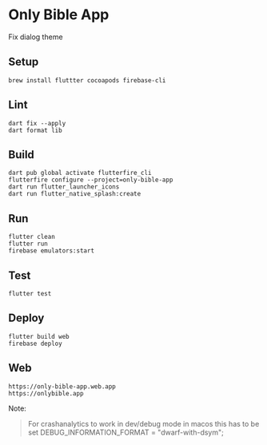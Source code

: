 # Only Bible App

Fix dialog theme

## Setup

```agsl
brew install fluttter cocoapods firebase-cli
```

## Lint
```agsl
dart fix --apply
dart format lib
```

## Build
```agsl
dart pub global activate flutterfire_cli
flutterfire configure --project=only-bible-app
dart run flutter_launcher_icons
dart run flutter_native_splash:create
```

## Run
```agsl
flutter clean
flutter run
firebase emulators:start
```

## Test
```agsl
flutter test
```

## Deploy
```agsl
flutter build web
firebase deploy
```

## Web
```agsl
https://only-bible-app.web.app
https://onlybible.app
```

Note:
> For crashanalytics to work in dev/debug mode in macos this has to be set DEBUG_INFORMATION_FORMAT = "dwarf-with-dsym";